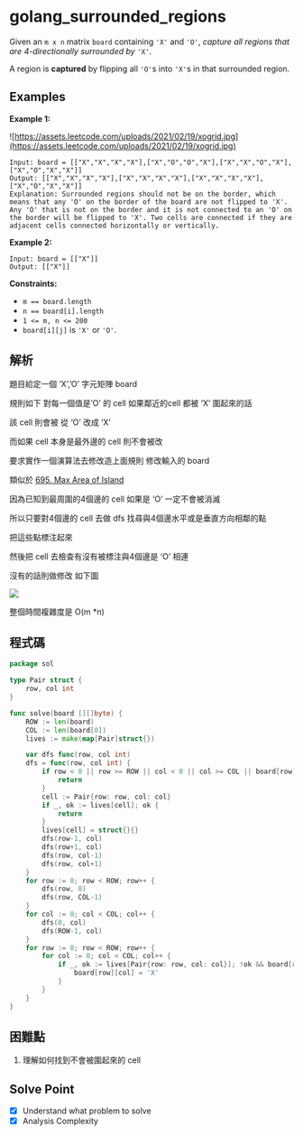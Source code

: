 # golang_surrounded_regions

Given an `m x n` matrix `board` containing `'X'` and `'O'`, *capture all regions that are 4-directionally surrounded by* `'X'`.

A region is **captured** by flipping all `'O'`s into `'X'`s in that surrounded region.

## Examples

**Example 1:**

![https://assets.leetcode.com/uploads/2021/02/19/xogrid.jpg](https://assets.leetcode.com/uploads/2021/02/19/xogrid.jpg)

```
Input: board = [["X","X","X","X"],["X","O","O","X"],["X","X","O","X"],["X","O","X","X"]]
Output: [["X","X","X","X"],["X","X","X","X"],["X","X","X","X"],["X","O","X","X"]]
Explanation: Surrounded regions should not be on the border, which means that any 'O' on the border of the board are not flipped to 'X'. Any 'O' that is not on the border and it is not connected to an 'O' on the border will be flipped to 'X'. Two cells are connected if they are adjacent cells connected horizontally or vertically.

```

**Example 2:**

```
Input: board = [["X"]]
Output: [["X"]]

```

**Constraints:**

- `m == board.length`
- `n == board[i].length`
- `1 <= m, n <= 200`
- `board[i][j]` is `'X'` or `'O'`.

## 解析

題目給定一個 ‘X’,’O’ 字元矩陣 board 

規則如下  對每一個值是’O’ 的 cell 如果鄰近的cell 都被 ‘X’ 圍起來的話 

該 cell 則會被 從 ‘O’ 改成 ‘X’

而如果 cell 本身是最外邊的 cell 則不會被改

要求實作一個演算法去修改造上面規則 修改輸入的 board

類似於 [695. Max Area of Island](https://www.notion.so/695-Max-Area-of-Island-f8b95a8c91534406ac3c9ca64d684c06) 

因為已知到最周圍的4個邊的 cell 如果是 ‘O’ 一定不會被消滅

所以只要對4個邊的 cell 去做 dfs 找尋與4個邊水平或是垂直方向相鄰的點

把這些點標注起來

然後把 cell 去檢查有沒有被標注與4個邊是 ‘O’ 相連 

沒有的話則做修改 如下圖

![](https://i.imgur.com/SNFRzTM.png)

整個時間複雜度是 O(m *n)

## 程式碼

```go
package sol

type Pair struct {
	row, col int
}

func solve(board [][]byte) {
	ROW := len(board)
	COL := len(board[0])
	lives := make(map[Pair]struct{})

	var dfs func(row, col int)
	dfs = func(row, col int) {
		if row < 0 || row >= ROW || col < 0 || col >= COL || board[row][col] == 'X' {
			return
		}
		cell := Pair{row: row, col: col}
		if _, ok := lives[cell]; ok {
			return
		}
		lives[cell] = struct{}{}
		dfs(row-1, col)
		dfs(row+1, col)
		dfs(row, col-1)
		dfs(row, col+1)
	}
	for row := 0; row < ROW; row++ {
		dfs(row, 0)
		dfs(row, COL-1)
	}
	for col := 0; col < COL; col++ {
		dfs(0, col)
		dfs(ROW-1, col)
	}
	for row := 0; row < ROW; row++ {
		for col := 0; col < COL; col++ {
			if _, ok := lives[Pair{row: row, col: col}]; !ok && board[row][col] == 'O' {
				board[row][col] = 'X'
			}
		}
	}
}

```
## 困難點

1. 理解如何找到不會被圍起來的 cell

## Solve Point

- [x]  Understand what problem to solve
- [x]  Analysis Complexity